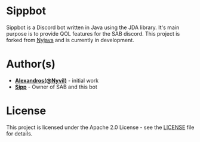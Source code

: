 # Sippbot
Sippbot is a Discord bot written in Java using the JDA library.
It's main purpose is to provide QOL features for the SAB discord.
This project is forked from [Nyjava](https://github.com/Nyvil/Nyjava) and is currently in development.

# Author(s)
* **[Alexandros(@Nyvil)](https://github.com/Nyvil)** - initial work
* **[Sipp](@Sippbox)** - Owner of SAB and this bot

# License
This project is licensed under the Apache 2.0 License - see the [LICENSE](https://github.com/Nyvil/Nyjava/blob/stable/LICENSE) file for details.

